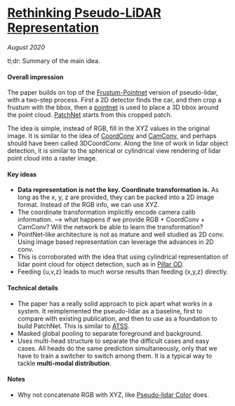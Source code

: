 # [Rethinking Pseudo-LiDAR Representation](https://arxiv.org/abs/2008.04582)

_August 2020_

tl;dr: Summary of the main idea.

#### Overall impression
The paper builds on top of the [Frustum-Pointnet](frustum_pointnet.md) version of pseudo-lidar, with a two-step process. First a 2D detector finds the car, and then crop a frustum with the bbox, then a [pointnet](pointnet.md) is used to place a 3D bbox around the point cloud. [PatchNet](patchnet.md) starts from this cropped patch.

The idea is simple, instead of RGB, fill in the XYZ values in the original image. It is similar to the idea of [CoordConv](coord_conv.md) and [CamConv](cam_conv.md), and perhaps should have been called 3DCoordConv. Along the line of work in lidar object detection, it is similar to the spherical or cylindrical view rendering of lidar point cloud into a raster image.

#### Key ideas
- **Data representation is not the key. Coordinate transformation is.** As long as the x, y, z are provided, they can be packed into a 2D image format. Instead of the RGB info, we can use XYZ. 
- The coordinate transformation implicitly encode camera calib information. --> what happens if we provide RGB + CoordConv + CamConv? Will the network be able to learn the transformation?
- PointNet-like architecture is not as mature and well studied as 2D conv. Using image based representation can leverage the advances in 2D conv. 
- This is corroborated with the idea that using cylindrical representation of lidar point cloud for object detection, such as in [Pillar OD](pillar_od.md).
- Feeding {u,v,z} leads to much worse results than feeding {x,y,z} directly.


#### Technical details
- The paper has a really solid approach to pick apart what works in a system. It reimplemented the pseudo-lidar as a baseline, first to compare with existing publication, and then to use as a foundation to build PatchNet. This is similar to [ATSS](atss.md).
- Masked global pooling to separate foreground and background.
- Uses multi-head structure to separate the difficult cases and easy cases. All heads do the same prediction simultaneously, only that we have to train a switcher to switch among them. It is a typical way to tackle **multi-modal distribution**.

#### Notes
- Why not concatenate RGB with XYZ, like [Pseudo-lidar Color](pseudo_lidar_color.md) does.

